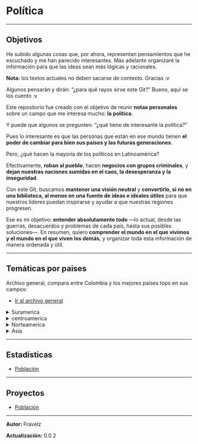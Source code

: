 # Política

---

<!-- * Objetivos ************************************************* -->

## Objetivos

He subido algunas cosas que, por ahora, representan pensamientos que he escuchado y me han parecido interesantes. Más adelante organizaré la información para que las ideas sean más lógicas y racionales.

**Nota:** los textos actuales no deben sacarse de contexto. Gracias :v

Algunos pensarán y dirán: “¿para qué rayos sirve este Git?” Bueno, aquí se los cuento :v

Este repositorio fue creado con el objetivo de reunir **notas personales** sobre un campo que me interesa mucho: **la política**.

Y puede que algunos se pregunten: “¿qué tiene de interesante la política?”

Pues lo interesante es que las personas que están en ese mundo tienen **el poder de cambiar para bien sus países y las futuras generaciones**.

Pero, ¿qué hacen la mayoría de los políticos en Latinoamérica?

Efectivamente, **roban al pueblo**, hacen **negocios con grupos criminales**, y **dejan nuestras naciones sumidas en el caos, la desesperanza y la inseguridad**.

Con este Git, buscamos **mantener una visión neutral** y **convertirlo, si no en una biblioteca, al menos en una fuente de ideas e ideales útiles** para que nuestros líderes puedan inspirarse y ayudar a que nuestras regiones progresen.

Ese es mi objetivo: **entender absolutamente todo** —lo actual, desde las guerras, desacuerdos y problemas de cada país, hasta sus posibles soluciones—.
En resumen, quiero **comprender el mundo en el que vivimos y el mundo en el que viven los demás**, y organizar toda esta información de manera ordenada y útil.

---

<!-- * Temáticas ************************************************* -->

## Temáticas por paises

Archivo general, compara entre Colombia y los mejores países tops en sus campos:

- [Ir al archivo general](./general.md)

<!-- ** Area 1 *************************************************** -->

<details>

<summary>Suramerica</summary>

- [Colombia](./1.Paises/1.suramerica/Colombia.md)
- [Ecuador](./1.Paises/1.suramerica/Ecuador.md)
- [...](./)

</details>

<!-- ** Area 2 *************************************************** -->

<details>

<summary>centroamerica</summary>

- [...](./)

</details>

<!-- ** Area 3 *************************************************** -->

<details>

<summary>Norteamerica</summary>

- [...](./)

</details>

<!-- ** Area 3 *************************************************** -->

<details>

<summary>Asia</summary>

- [China](./1.Paises/2.asiaticos/China.md)
- [Corea del Sur](./1.Paises/2.asiaticos/Corea-del-Sur.md)

</details>

---
<!-- ************************************************************* -->

## Estadísticas

- [Población](./2.Estadistica/poblacion.md)

---
<!-- ************************************************************* -->

## Proyectos

- [Población](./2.Estadistica/poblacion.md)

---
<!-- ************************************************************* -->

**Autor:** Fravelz

**Actualización:** 0.0.2
